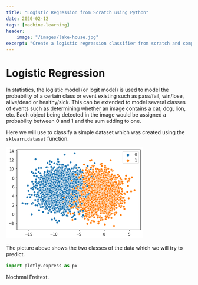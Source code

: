 ```yaml
---
title: "Logistic Regression from Scratch using Python"
date: 2020-02-12
tags: [machine-learning]
header:
    image: "/images/lake-house.jpg"
excerpt: "Create a logistic regression classifier from scratch and compare it to the sklearn version."
---
```


# Logistic Regression

In statistics, the logistic model (or logit model) is used to model the probability of a certain class or event existing such as pass/fail, win/lose, alive/dead or healthy/sick. This can be extended to model several classes of events such as determining whether an image contains a cat, dog, lion, etc. Each object being detected in the image would be assigned a probability between 0 and 1 and the sum adding to one.

Here we will use to classify a simple dataset which was created using the `sklearn.dataset` function.

![Logistic Regression dataset](/images/log-regression/data.png)

The picture above shows the two classes of the data which we will try to predict.

```python
import plotly.express as px
````

Nochmal Freitext.